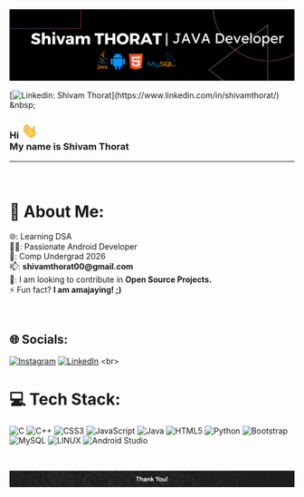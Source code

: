 <!-- banner -->
<img src="Banner.png">

 [![Linkedin: Shivam Thorat](https://img.shields.io/badge/-Shivam-red?style=flat-square&logo=Linkedin&logoColor=white&link=[[https://www.linkedin.com/in/amajaying/](https://www.linkedin.com/in/shivamthorat/)](https://www.linkedin.com/in/shivamthorat/))](https://www.linkedin.com/in/shivamthorat/) &nbsp;
<!-- ![GitHub followers](https://img.shields.io/github/followers/amajaying?label=Follow&style=social) &nbsp; -->
<!-- <img alt = "profile views" src="https://komarev.com/ghpvc/?username=amajaying&color=brightgreen"> -->

<h3>Hi <img src="Hi.gif" width="29px"><br>My name is Shivam Thorat</h3>
<hr>
<br>



<!-- My Details -->
# 💫 About Me:
<p>🌐: Learning DSA<br>👨‍💻: Passionate Android Developer <br>🏫: Comp Undergrad 2026<br>📫: <b>shivamthorat00@gmail.com</b><br>👀: I am looking to contribute in <b>Open Source Projects.</b><br>⚡ Fun fact? <b>I am amajaying! ;)</b></p><br>


<!-- HacktoberFest Badges -->

<!-- [![An image of @amajaying3's Holopin badges, which is a link to view their full Holopin profile](https://holopin.me/amajaying3)](https://holopin.io/@amajaying3) -->



<!-- My Social Handles -->

## 🌐 Socials:
[![Instagram](https://img.shields.io/badge/Instagram-%23E4405F.svg?logo=Instagram&logoColor=white)](https://www.instagram.com/shivammm.21/) [![LinkedIn](https://img.shields.io/badge/LinkedIn-%230077B5.svg?logo=linkedin&logoColor=white)]([https://linkedin.com/in/amajaying](https://www.linkedin.com/in/shivamthorat/)) 
<br>
<!-- Languages and Tools I use  -->
# 💻 Tech Stack:
![C](https://img.shields.io/badge/c-%2300599C.svg?style=for-the-badge&logo=c&logoColor=white) ![C++](https://img.shields.io/badge/c++-%2300599C.svg?style=for-the-badge&logo=c%2B%2B&logoColor=white) ![CSS3](https://img.shields.io/badge/css3-%231572B6.svg?style=for-the-badge&logo=css3&logoColor=white) ![JavaScript](https://img.shields.io/badge/javascript-%23323330.svg?style=for-the-badge&logo=javascript&logoColor=%23F7DF1E) ![Java](https://img.shields.io/badge/java-%23ED8B00.svg?style=for-the-badge&logo=java&logoColor=white) ![HTML5](https://img.shields.io/badge/html5-%23E34F26.svg?style=for-the-badge&logo=html5&logoColor=white) ![Python](https://img.shields.io/badge/python-3670A0?style=for-the-badge&logo=python&logoColor=ffdd54) ![Bootstrap](https://img.shields.io/badge/bootstrap-%23563D7C.svg?style=for-the-badge&logo=bootstrap&logoColor=white) ![MySQL](https://img.shields.io/badge/mysql-%2300f.svg?style=for-the-badge&logo=mysql&logoColor=white) ![LINUX](https://img.shields.io/badge/Linux-FCC624?style=for-the-badge&logo=linux&logoColor=black) ![Android Studio](https://img.shields.io/badge/Android%20Studio-%23000000.svg?style=for-the-badge&logo=android-studio&logoColor=white)

<!-- Work Summary -->
<!-- <b>Work Summary</b><br> -->

<!-- <img src="https://github-readme-stats.vercel.app/api/top-langs/?username=amajaying&layout=compact&count_private=true&theme=dark"> -->



<!-- My Stats -->

<!-- <b>My Statistics</b><br> -->

<!-- <p>&nbsp;<img align="center" src="https://github-readme-stats.vercel.app/api?username=amajaying&show_icons=true&locale=en&theme=dark" alt="amajaying" /></p> -->
<br>
<!-- <p><img width="500px" src="https://github-readme-streak-stats.herokuapp.com/?user=amajaying&theme=dark" alt="amajaying" style="max-width: 100%;"/> -->
</p>
<!-- <img alt="Trophy" align="center" height="250px" src="https://github-profile-trophy.vercel.app/?username=amajaying&theme=dracula"/> -->

<!-- <a href="https://quine.sh/profile/amajaying"><img src="https://stats.quine.sh/amajaying/github?simple=true" alt="amajaying's GitHub stats" width="840px"></a> -->


<!-- Contribution Snake -->

<!--
[![](https://visitcount.itsvg.in/api?id=shivammm21&label=Profile%20Views&color=12&pretty=true)](https://visitcount.itsvg.in) -->
<!-- Footer -->

<img src="Footer.jpg">
